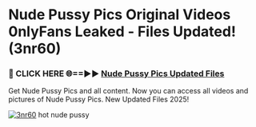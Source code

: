 # Nude Pussy Pics Original Videos 0nlyFans Leaked - Files Updated! (3nr60)

<h3>🔴 CLICK HERE 🌐==►► <a href="https://tinyurl.com/yrmya6cz" rel="nofollow">Nude Pussy Pics Updated Files</a></h3>

Get Nude Pussy Pics and all content. Now you can access all videos and pictures of Nude Pussy Pics. New Updated Files 2025!

[![3nr60](https://i.imgur.com/FMdXYCs.gif)](https://tinyurl.com/yrmya6cz)
hot nude pussy